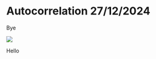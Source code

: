 # Autocorrelation 27/12/2024

Bye


![](~/images/autocorrelation_27_12_24/autocorrelation_centred.png)


Hello
